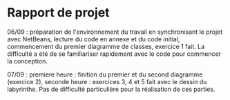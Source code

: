 # Rapport de projet

06/09 : préparation de l'environnement du travail en synchronisant le projet avec NetBeans, lecture du code en annexe et du code initial, commencement du premier diagramme de classes, exercice 1 fait.
La difficulté a été de se familiariser rapidement avec le code pour commencer la conception.

07/09 :
premiere heure : finition du premier et du second diagramme (exercice 2), 
seconde heure : exercices 3,  4 et 5 fait avec le dessin du labyrinthe.
Pas de difficulté particulière pour la réalisation de ces parties.

